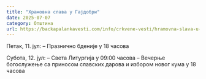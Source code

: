 ```yaml
---
title: "Храмовна слава у Гајдобри"
date: 2025-07-07
category: Општина
url: https://backapalankavesti.com/info/crkvene-vesti/hramovna-slava-u-gajdobri-2/
---
```


Петак, 11. јул:
– Празнично бденије у 18 часова

Субота, 12. јул:
– Света Литургија у 09:00 часова
– Вечерње богослужење са приносом славских дарова и избором новог кума у 18 часова
